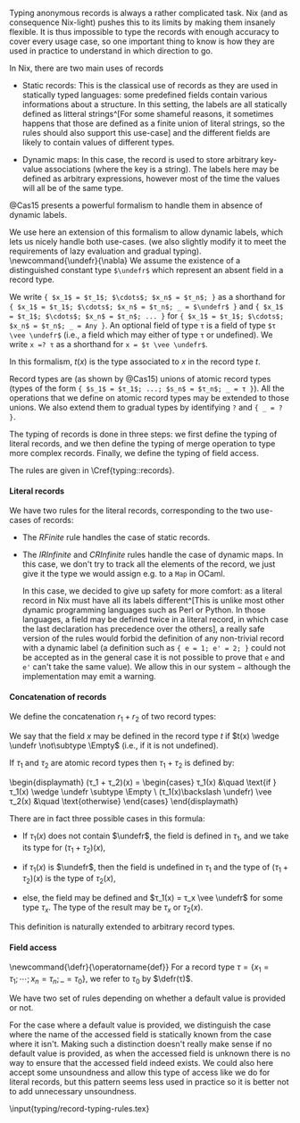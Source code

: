 Typing anonymous records is always a rather complicated task.
Nix (and as consequence Nix-light) pushes this to its limits by making them
insanely flexible.
It is thus impossible to type the records with enough accuracy to cover every
usage case, so one important thing to know is how they are used in practice to
understand in which direction to go.

In Nix, there are two main uses of records

- Static records: This is the classical use of records as they are used in
  statically typed languages: some predefined fields contain various
  informations about a structure.
  In this setting, the labels are all statically defined as litteral
  strings^[For some shameful reasons, it sometimes happens that those are
  defined as a finite union of literal strings, so the rules should also support
  this use-case] and the different fields are likely to contain values of
  different types.

- Dynamic maps: In this case, the record is used to store arbitrary key-value associations
  (where the key is a string).
  The labels here may be defined as arbitrary expressions, however most of the
  time the values will all be of the same type.

@Cas15 presents a powerful formalism to handle them in absence of dynamic
labels.

We use here an extension of this formalism to allow dynamic labels, which lets
us nicely handle both use-cases. (we also slightly modify it to meet the
requirements of lazy evaluation and gradual typing).
\newcommand{\undefr}{\nabla}
We assume the existence of a distinguished constant type `$\undefr$` which
represent an absent field in a record type.

We write `{ $x_1$ = $τ_1$; $\cdots$; $x_n$ = $τ_n$; }` as a shorthand for
`{ $x_1$ = $τ_1$; $\cdots$; $x_n$ = $τ_n$; _ = $\undefr$ }` and
`{ $x_1$ = $τ_1$; $\cdots$; $x_n$ = $τ_n$; ... }` for
`{ $x_1$ = $τ_1$; $\cdots$; $x_n$ = $τ_n$; _ = Any }`.
An optional field of type `τ` is a field of type `$τ \vee \undefr$` (i.e., a
field which may either of type `τ` or undefined).
We write `x =? τ` as a shorthand for `x = $τ \vee \undefr$`.

In this formalism, $t(x)$ is the type associated to $x$ in the record type $t$.

Record types are (as shown by @Cas15) unions of atomic record types (types of
the form `{ $s_1$ = $τ_1$; ...; $s_n$ = $τ_n$; _ = τ }`).
All the operations that we define on atomic record types may be extended to
those unions.
We also extend them to gradual types by identifying `?` and `{ _ = ? }`.

The typing of records is done in three steps: we first define the typing of
literal records, and we then define the typing of merge operation to type more
complex records. Finally, we define the typing of field access.

The rules are given in \Cref{typing::records}.

#### Literal records

We have two rules for the literal records, corresponding to the two use-cases
of records:

- The *RFinite* rule handles the case of static records.

- The *IRInfinite* and *CRInfinite* rules handle the case of dynamic maps. In
    this case, we don't try to track all the elements of the record, we just give
    it the type we would assign e.g. to a `Map` in OCaml.

    In this case, we decided to give up safety for more comfort: as a literal
    record in Nix must have all its labels different^[This is unlike most other
    dynamic programming languages such as Perl or Python. In those languages, a
    field may be defined twice in a literal record, in which case the last
    declaration has precedence over the others], a really safe version of
    the rules would forbid the definition of any non-trivial record with a
    dynamic label (a definition such as `{ e = 1; e' = 2; }` could not be
    accepted as in the general case it is not possible to prove that `e` and
    `e'` can't take the same value).
    We allow this in our system − although the implementation may emit a
    warning.

#### Concatenation of records

We define the concatenation $r_1 + r_2$ of two record types:

We say that the field $x$ may be defined in the record type $t$ if
$t(x) \wedge \undefr \not\subtype \Empty$ (i.e., if it is not undefined).

If $τ_1$ and $τ_2$ are atomic record types then $τ_1 + τ_2$ is defined by:

\begin{displaymath}
  (τ_1 + τ_2)(x) =
  \begin{cases}
    τ_1(x) &\quad \text{if } τ_1(x) \wedge \undefr \subtype \Empty \\
    (τ_1(x)\backslash \undefr) \vee τ_2(x) &\quad \text{otherwise}
  \end{cases}
\end{displaymath}

There are in fact three possible cases in this formula:

- If $τ_1(x)$ does not contain $\undefr$, the field is defined in
  $τ_1$, and we take its type for $(τ_1 + τ_2)(x)$,

- if $τ_1(x)$ is  $\undefr$, then the field is undefined in $τ_1$ and
  the type of $(τ_1 + τ_2)(x)$ is the type of $τ_2(x)$,

- else, the field may be defined and $τ_1(x) = τ_x \vee \undefr$ for some
  type $τ_x$. The type of the result may be $τ_x$ or $τ_2(x)$.

This definition is naturally extended to arbitrary record types.

#### Field access

\newcommand{\defr}{\operatorname{def}}
For a record type $τ = \{ x_1 = τ_1; \cdots; x_n = τ_n; \_ = τ_0 \}$, we
refer to $τ_0$ by $\defr(τ)$.

We have two set of rules depending on whether a default value is provided or
not.

For the case where a default value is provided, we distinguish the case where
the name of the accessed field is statically known from the case where it isn't.
Making such a distinction doesn't really make sense if no default value is
provided, as when the accessed field is unknown there is no way to ensure that
the accessed field indeed exists. We could also here accept some unsoundness
and allow this type of access like we do for literal records, but this pattern
seems less used in practice so it is better not to add unnecessary unsoundness.

\input{typing/record-typing-rules.tex}
